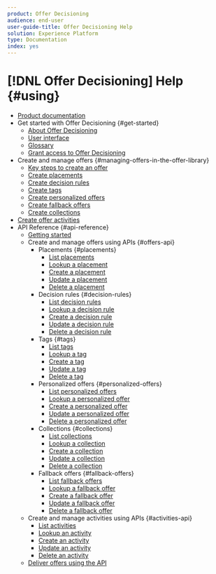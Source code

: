 ```yaml
---
product: Offer Decisioning
audience: end-user
user-guide-title: Offer Decisioning Help
solution: Experience Platform
type: Documentation
index: yes
---
```


# [!DNL Offer Decisioning] Help {#using}

+ [Product documentation](offer-decisioning-home.md)
+ Get started with Offer Decisioning {#get-started}
    + [About Offer Decisioning](get-started/using/starting-offer-decisioning.md)
    + [User interface](get-started/using/user-interface.md)
    + [Glossary](get-started/using/glossary.md)
    + [Grant access to Offer Decisioning](get-started/using/granting-access-to-offer-decisioning.md)
+ Create and manage offers {#managing-offers-in-the-offer-library}
    + [Key steps to create an offer](offer-library/using/key-steps.md)
    + [Create placements](offer-library/using/creating-placements.md)
    + [Create decision rules](offer-library/using/creating-decision-rules.md)
    + [Create tags](offer-library/using/creating-tags.md)
    + [Create personalized offers](offer-library/using/creating-personalized-offers.md)
    + [Create fallback offers](offer-library/using/creating-fallback-offers.md)
    + [Create collections](offer-library/using/creating-collections.md)
+ [Create offer activities](create-offer-activities.md)
+ API Reference {#api-reference}
    + [Getting started](api-reference/getting-started.md)
    + Create and manage offers using APIs {#offers-api}
        + Placements {#placements}
            + [List placements](api-reference/offers-api/placements/list.md)
            + [Lookup a placement](api-reference/offers-api/placements/lookup.md)
            + [Create a placement](api-reference/offers-api/placements/create.md)
            + [Update a placement](api-reference/offers-api/placements/update.md)
            + [Delete a placement](api-reference/offers-api/placements/delete.md)
        + Decision rules {#decision-rules}
            + [List decision rules](api-reference/offers-api/decision-rules/list.md)
            + [Lookup a decision rule](api-reference/offers-api/decision-rules/lookup.md)
            + [Create a decision rule](api-reference/offers-api/decision-rules/create.md)
            + [Update a decision rule](api-reference/offers-api/decision-rules/update.md)
            + [Delete a decision rule](api-reference/offers-api/decision-rules/delete.md)
        + Tags {#tags}
            + [List tags](api-reference/offers-api/tags/list.md)
            + [Lookup a tag](api-reference/offers-api/tags/lookup.md)
            + [Create a tag](api-reference/offers-api/tags/create.md)
            + [Update a tag](api-reference/offers-api/tags/update.md)
            + [Delete a tag](api-reference/offers-api/tags/delete.md)
        + Personalized offers {#personalized-offers}
            + [List personalized offers](api-reference/offers-api/personalized-offers/list.md)
            + [Lookup a personalized offer](api-reference/offers-api/personalized-offers/lookup.md)
            + [Create a personalized offer](api-reference/offers-api/personalized-offers/create.md)
            + [Update a personalized offer](api-reference/offers-api/personalized-offers/update.md)
            + [Delete a personalized offer](api-reference/offers-api/personalized-offers/delete.md)
        + Collections {#collections}
            + [List collections](api-reference/offers-api/collections/list.md)
            + [Lookup a collection](api-reference/offers-api/collections/lookup.md)
            + [Create a collection](api-reference/offers-api/collections/create.md)
            + [Update a collection](api-reference/offers-api/collections/update.md)
            + [Delete a collection](api-reference/offers-api/collections/delete.md)
        + Fallback offers {#fallback-offers}
            + [List fallback offers](api-reference/offers-api/fallback-offers/list.md)
            + [Lookup a fallback offer](api-reference/offers-api/fallback-offers/lookup.md)
            + [Create a fallback offer](api-reference/offers-api/fallback-offers/create.md)
            + [Update a fallback offer](api-reference/offers-api/fallback-offers/update.md)
            + [Delete a fallback offer](api-reference/offers-api/fallback-offers/delete.md)
    + Create and manage activities using APIs {#activities-api}
        + [List activities](api-reference/activities-api/activities/list.md)
        + [Lookup an activity](api-reference/activities-api/activities/lookup.md)
        + [Create an activity](api-reference/activities-api/activities/create.md)
        + [Update an activity](api-reference/activities-api/activities/update.md)
        + [Delete an activity](api-reference/activities-api/activities/delete.md)
    + [Deliver offers using the API](https://www.adobe.io/apis/experienceplatform/home/api-reference.html#!acpdr/swagger-specs/decisioning-ode.yaml)
